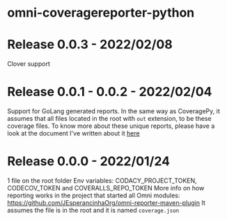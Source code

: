 # omni-coveragereporter-python

# Release 0.0.3 - 2022/02/08

Clover support

# Release 0.0.1 - 0.0.2 - 2022/02/04

Support for GoLang generated reports. In the same way as CoveragePy, it assumes that all files located in the root with `out` extension, to be these coverage files.
To know more about these unique reports, please have a look at the document I've written about it [here](./GoReporting.md)

# Release 0.0.0 - 2022/01/24

1 file on the root folder Env variables: CODACY_PROJECT_TOKEN, CODECOV_TOKEN and COVERALLS_REPO_TOKEN More info on how reporting works in the project that started all Omni modules: https://github.com/JEsperancinhaOrg/omni-reporter-maven-plugin
It assumes the file is in the root and it is named `coverage.json`